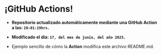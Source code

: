 # ¡GitHub Actions!
* **Repositorio actualizado automáticamente mediante una GitHub Action a las: `20:01:19hrs.`**
* **Modificado el día: `17, del mes de junio, del año 2025.`**

* Ejemplo sencillo de cómo la **Action** modifica este archivo README.md.
